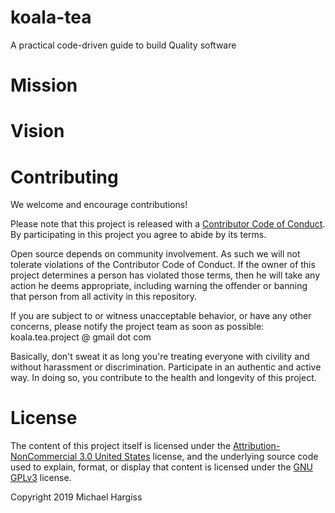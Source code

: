 # koala-tea

A practical code-driven guide to build Quality software

# Mission

# Vision

# Contributing

We welcome and encourage contributions!

Please note that this project is released with a [Contributor Code of Conduct].
By participating in this project you agree to abide by its terms.

Open source depends on community involvement. As such we will not tolerate
violations of the Contributor Code of Conduct. If the owner of this project
determines a person has violated those terms, then he will take any action he
deems appropriate, including warning the offender or banning that person from
all activity in this repository.

If you are subject to or witness unacceptable behavior, or have any other
concerns, please notify the project team as soon as possible: koala.tea.project
@ gmail dot com

Basically, don't sweat it as long you're treating everyone with civility and
without harassment or discrimination. Participate in an authentic and active
way. In doing so, you contribute to the health and longevity of this project.

# License

The content of this project itself is licensed under the [Attribution-NonCommercial 3.0 United States]
license, and the underlying source code used to explain, format, or display that
content is licensed under the [GNU GPLv3] license.

Copyright 2019 Michael Hargiss

[Attribution-NonCommercial 3.0 United States]: https://creativecommons.org/licenses/by-nc/3.0/us/
[Contributor Code of Conduct]: https://github.com/mycargus/koala-tea/blob/master/CONTRIBUTOR_CODE_OF_CONDUCT.md
[GNU GPLv3]: https://choosealicense.com/licenses/gpl-3.0/
